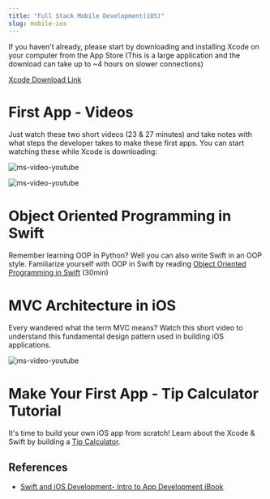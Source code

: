 ```yaml
---
title: "Full Stack Mobile Development(iOS)"
slug: mobile-ios
---
```


If you haven't already, please start by downloading and installing Xcode on your computer from the App Store (This is a large application and the download can take up to ~4 hours on slower connections)

[Xcode Download Link](https://itunes.apple.com/us/app/xcode/id497799835?mt=12)


# First App - Videos

Just watch these two short videos (23 & 27 minutes) and take notes with what steps the developer takes to make these first apps. You can start watching these while Xcode is downloading:

![ms-video-youtube](https://www.youtube.com/watch?v=5b91dFhZz0g)

![ms-video-youtube](https://www.youtube.com/watch?v=aiXvvL1wNUc)


# Object Oriented Programming in Swift

Remember learning OOP in Python? Well you can also write Swift in an OOP style. Familiarize yourself with OOP in Swift by reading [Object Oriented Programming in Swift](https://www.raywenderlich.com/160728/object-oriented-programming-swift) (30min)

# MVC Architecture in iOS

Every wandered what the term MVC means? Watch this short video to understand this fundamental design pattern used in building iOS applications.

![ms-video-youtube](https://www.youtube.com/watch?v=Y09RvzZ1mY8)

# Make Your First App - Tip Calculator Tutorial

It's time to build your own iOS app from scratch! Learn about the Xcode & Swift by building a [Tip Calculator](https://www.makeschool.com/online-courses/tutorials/build-a-tip-calculator-in-swift-4/intro-tip-calculator).

## References

* [Swift and iOS Development- Intro to App Development iBook](https://itun.es/us/aVbRcb.l)
